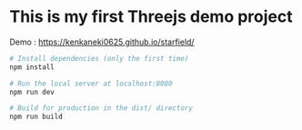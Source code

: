 # This is my first Threejs demo project
Demo : https://kenkaneki0625.github.io/starfield/

``` bash
# Install dependencies (only the first time)
npm install

# Run the local server at localhost:8080
npm run dev

# Build for production in the dist/ directory
npm run build
```
